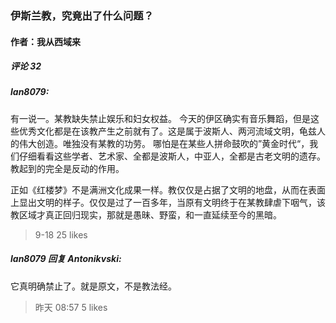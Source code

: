 ### 伊斯兰教，究竟出了什么问题？
#### 作者：我从西域来
##### 评论 32
##### lan8079:
有一说一。某教缺失禁止娱乐和妇女权益。
今天的伊区确实有音乐舞蹈，但是这些优秀文化都是在该教产生之前就有了。这是属于波斯人、两河流域文明，龟兹人的伟大创造。唯独没有某教的功劳。
哪怕是在某些人拼命鼓吹的”黄金时代“，我们仔细看看这些学者、艺术家、全都是波斯人，中亚人，全都是古老文明的遗存。教起到的完全是反动的作用。

正如《红楼梦》不是满洲文化成果一样。教仅仅是占据了文明的地盘，从而在表面上显出文明的样子。仅仅是过了一百多年，当原有文明终于在某教肆虐下咽气，该教区域才真正回归现实，那就是愚昧、野蛮，和一直延续至今的黑暗。
> 9-18 25 likes  

##### lan8079 回复 Antonikvski:
它真明确禁止了。就是原文，不是教法经。
> 昨天 08:57 5 likes
